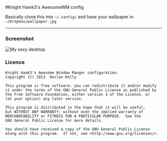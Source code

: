 #Knight Hawk3's AwesomeWM config

Basically clone this into `~/.config/` and have your wallpaper in `~/Dropbox/wallpaper.jpg`

----
### Screenshot

![My sexy desktop](http://i.imgur.com/BiGNkiV.gif "My sexy desktop")


### Licence
    Knight Hawk3's Awesome Window Manger configuration.
    Copyright (C) 2013  Declan Kelly

    This program is free software: you can redistribute it and/or modify
    it under the terms of the GNU General Public License as published by
    the Free Software Foundation, either version 3 of the License, or
    (at your option) any later version.

    This program is distributed in the hope that it will be useful,
    but WITHOUT ANY WARRANTY; without even the implied warranty of
    MERCHANTABILITY or FITNESS FOR A PARTICULAR PURPOSE.  See the
    GNU General Public License for more details.

    You should have received a copy of the GNU General Public License
    along with this program.  If not, see <http://www.gnu.org/licenses/>.
